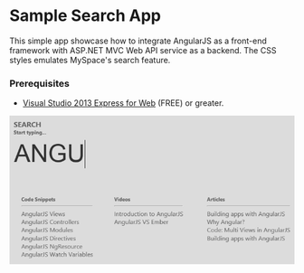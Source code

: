 Sample Search App
======

This simple app showcase how to integrate AngularJS as a front-end framework with ASP.NET MVC Web API service as a backend. The CSS styles emulates MySpace's search feature.


### Prerequisites ###

- [Visual Studio 2013 Express for Web](http://www.visualstudio.com/en-us/products/visual-studio-express-vs.aspx) (FREE) or greater.

![SearchApp](https://github.com/Verlic/Search/blob/master/Images/searchapp.png?raw=true)
